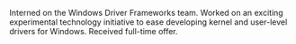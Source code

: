 Interned on the Windows Driver Frameworks team. Worked on an exciting experimental technology initiative to ease developing kernel and user-level drivers for Windows. Received full-time offer.